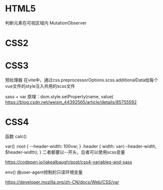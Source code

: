 # HTML5

判断元素在可视区域内
MutationObserver

# CSS2

# CSS3
预处理器
  在vite中，通过css.preprocessorOptions.scss.additionalData给每个vue文件的style注入共用的scss文件

  sass + var 原理：dom.style.setProperty(name, value)
  https://blog.csdn.net/weixin_44392565/article/details/85755592

# CSS4
函数
calc()

var()
  :root { --header-width: 100vw; }
  .header { width: var(--header-width, $header-width); }
  二者都要以--开头，后者可以使用scss变量
  
  https://codepen.io/jakealbaugh/post/css4-variables-and-sass

env()
  由user-agent控制的只读环境变量

  https://developer.mozilla.org/zh-CN/docs/Web/CSS/var

